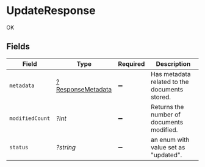 # UpdateResponse

OK


## Fields

| Field                                                        | Type                                                         | Required                                                     | Description                                                  |
| ------------------------------------------------------------ | ------------------------------------------------------------ | ------------------------------------------------------------ | ------------------------------------------------------------ |
| `metadata`                                                   | [?ResponseMetadata](../../models/shared/ResponseMetadata.md) | :heavy_minus_sign:                                           | Has metadata related to the documents stored.                |
| `modifiedCount`                                              | *?int*                                                       | :heavy_minus_sign:                                           | Returns the number of documents modified.                    |
| `status`                                                     | *?string*                                                    | :heavy_minus_sign:                                           | an enum with value set as "updated".                         |